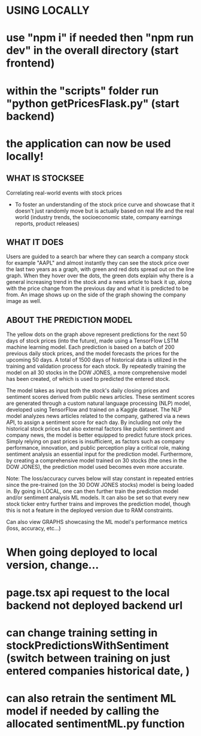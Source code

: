 # USING LOCALLY
# use "npm i" if needed then "npm run dev" in the overall directory (start frontend)
# within the "scripts" folder run "python getPricesFlask.py" (start backend)
# the application can now be used locally!

## WHAT IS STOCKSEE

Correlating real-world events with stock prices
- To foster an understanding of the stock price curve and showcase that it doesn't just randomly move but is actually based on real life and the real world (industry trends, the socioeconomic state, company earnings reports, product releases)

## WHAT IT DOES

Users are guided to a search bar where they can search a company stock for example "AAPL" and almost instantly they can see the stock price over the last two years as a graph, with green and red dots spread out on the line graph. When they hover over the dots, the green dots explain why there is a general increasing trend in the stock and a news article to back it up, along with the price change from the previous day and what it is predicted to be from. An image shows up on the side of the graph showing the company image as well.

## ABOUT THE PREDICTION MODEL

The yellow dots on the graph above represent predictions for the next 50 days of stock prices (into the future), made using a TensorFlow LSTM machine learning model. Each prediction is based on a batch of 200 previous daily stock prices, and the model forecasts the prices for the upcoming 50 days. A total of 1500 days of historical data is utilized in the training and validation process for each stock. By repeatedly training the model on all 30 stocks in the DOW JONES, a more comprehensive model has been created, of which is used to predicted the entered stock.

The model takes as input both the stock's daily closing prices and sentiment scores derived from public news articles. These sentiment scores are generated through a custom natural language processing (NLP) model, developed using TensorFlow and trained on a Kaggle dataset. The NLP model analyzes news articles related to the company, gathered via a news API, to assign a sentiment score for each day. By including not only the historical stock prices but also external factors like public sentiment and company news, the model is better equipped to predict future stock prices. Simply relying on past prices is insufficient, as factors such as company performance, innovation, and public perception play a critical role, making sentiment analysis an essential input for the prediction model. Furthermore, by creating a comprehensive model trained on 30 stocks (the ones in the DOW JONES), the prediction model used becomes even more accurate.

Note: The loss/accuracy curves below will stay constant in repeated entries since the pre-trained (on the 30 DOW JONES stocks) model is being loaded in. By going in LOCAL, one can then further train the prediction model and/or sentiment analysis ML models. It can also be set so that every new stock ticker entry further trains and improves the prediction model, though this is not a feature in the deployed version due to RAM constraints.

Can also view GRAPHS showcasing the ML model's performance metrics (loss, accuracy, etc...)


# When going deployed to local version, change...
#     page.tsx api request to the local backend not deployed backend url
#     can change training setting in stockPredictionsWithSentiment (switch between training on just entered companies historical date, )
#     can also retrain the sentiment ML model if needed by calling the allocated sentimentML.py function